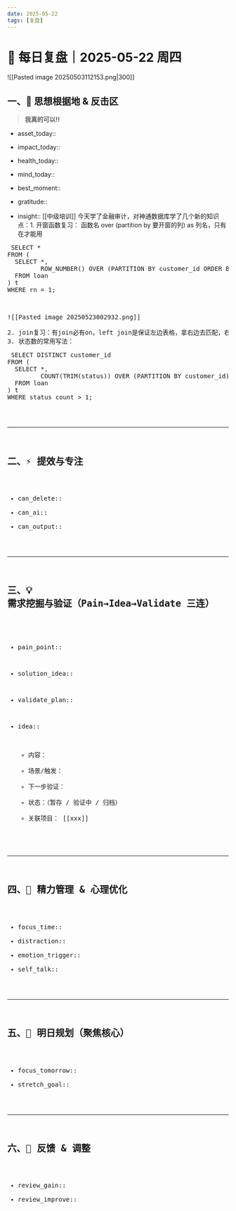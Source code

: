 ```yaml
---
date: 2025-05-22
tags: [复盘]
---
```

# 🧭 每日复盘｜2025-05-22 周四

![[Pasted image 20250503112153.png|300]]


## 一、🚩 思想根据地 & 反击区

>**我真的可以!!**

- asset_today::  
- impact_today::  
- health_today:: 
- mind_today::

- best_moment::  
- gratitude::  
- insight::   [[中级培训]] 今天学了金融审计，对神通数据库学了几个新的知识点：1. 开窗函数复习： 函数名 over (partition by 要开窗的列) as 列名，只有在才能用
<pre> SELECT *
FROM (
  SELECT *,
         ROW_NUMBER() OVER (PARTITION BY customer_id ORDER BY update_time DESC) AS rn
  FROM loan
) t
WHERE rn = 1;  <pre> 

![[Pasted image 20250523002932.png]]

2. join复习：有join必有on，left join是保证左边表格，拿右边去匹配，右边匹配没有则为空；right join相反，非必要不用natural join
3. 状态数的常用写法：
<pre> SELECT DISTINCT customer_id
FROM (
  SELECT *,
         COUNT(TRIM(status)) OVER (PARTITION BY customer_id) AS status_count
  FROM loan
) t
WHERE status_count > 1; </pre>



---

## 二、⚡ 提效与专注

- can_delete::  
- can_ai::  
- can_output::  

---

## 三、💡 需求挖掘与验证（Pain→Idea→Validate 三连）

- pain_point::  
- solution_idea::  
- validate_plan::  

- idea::  
  - 内容：  
  - 场景/触发：  
  - 下一步验证：  
  - 状态：（暂存 / 验证中 / 归档）  
  - 关联项目： [[xxx]]

---

## 四、🌟 精力管理 & 心理优化

- focus_time::  
- distraction::  
- emotion_trigger::  
- self_talk::  

---

## 五、🎯 明日规划（聚焦核心）

- focus_tomorrow::  
- stretch_goal::  

---

## 六、🧠 反馈 & 调整

- review_gain::  
- review_improve::  
